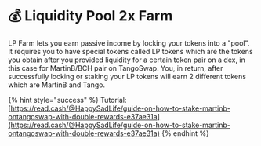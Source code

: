 # 💰 Liquidity Pool 2x Farm

LP Farm lets you earn passive income by locking your tokens into a "pool". It requires you to have special tokens called LP tokens which are the tokens you obtain after you provided liquidity for a certain token pair on a dex, in this case for MartinB/BCH pair on TangoSwap. You, in return, after successfully locking or staking your LP tokens will earn 2 different tokens which are MartinB and Tango.

{% hint style="success" %}
Tutorial: [https://read.cash/@HappySadLife/guide-on-how-to-stake-martinb-ontangoswap-with-double-rewards-e37ae31a](https://read.cash/@HappySadLife/guide-on-how-to-stake-martinb-ontangoswap-with-double-rewards-e37ae31a)
{% endhint %}
